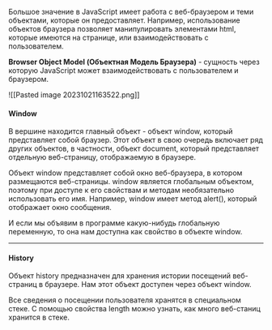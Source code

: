 Большое значение в JavaScript имеет работа с веб-браузером и теми объектами, которые он предоставляет. Например, использование объектов браузера позволяет манипулировать элементами html, которые имеются на странице, или взаимодействовать с пользователем.

**Browser Object Model (Объектная Модель Браузера)** - сущность через которую JavaScript может взаимодействовать с пользователем и браузером.

![[Pasted image 20231021163522.png]]

#### Window

В вершине находится главный объект - объект window, который представляет собой браузер. Этот объект в свою очередь включает ряд других объектов, в частности, объект document, который представляет отдельную веб-страницу, отображаемую в браузере.

Объект window представляет собой окно веб-браузера, в котором размещаются веб-страницы. window является глобальным объектом, поэтому при доступе к его свойствам и методам необязательно использовать его имя. Например, window имеет метод alert(), который отображает окно сообщения.

И если мы объявим в программе какую-нибудь глобальную переменную, то она нам доступна как свойство в объекте window.

---

#### History

Объект history предназначен для хранения истории посещений веб-страниц в браузере. Нам этот объект доступен через объект window.

Все сведения о посещении пользователя хранятся в специальном стеке. С помощью свойства length можно узнать, как много веб-станиц хранится в стеке.